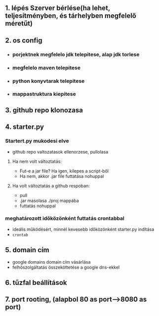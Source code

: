 ## 1. lépés Szerver bérlése(ha lehet, teljesítményben, és tárhelyben megfelelő méretűt)

## 2. os config

* ### porjektnek megfelelo jdk telepitese, alap jdk torlese
* ### megfelelo maven telepitese
* ### python konyvtarak telepitese
* ### mappastruktura kiepitese

## 3. github repo klonozasa

## 4. starter.py

### Startert.py mukodesi elve

* github repo valtozatasok ellenorzese, pullolasa


1. Ha nem volt változtatás:

   * Fut-e a jar file? Ha igen, kilepes a script-ből
   * Ha nem, akkor .jar file futtatása nohuppal
2. Ha volt változtatás a github respoban:
   * pull
   * .jar masolasa ./proj mappába
   * futtatás nohuppal
### meghatározott időközönként futtatás crontabbal
* ideális működésért, minnél kevesebb időközönként starter.py indítása 
* ```crontab```

## 5. domain cím
* google domains domain cím vásárlása
* felhőszolgáltatás összeköttetése a google dns-ekkel

## 6. tűzfal beállítások 
## 7. port rooting, (alapbol 80 as port-->8080 as port)

##   